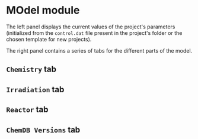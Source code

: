 # __MOdel__ module


The left panel displays the current values of the project's parameters
(initialized from the `control.dat` file present in the project's folder
or the chosen template for new projects).

The right panel contains a series of tabs for the different parts of
the model.


## `Chemistry` tab

## `Irradiation` tab

## `Reactor` tab

## `ChemDB Versions` tab

